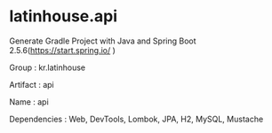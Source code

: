 # latinhouse.api
Generate Gradle Project with Java and Spring Boot 2.5.6(https://start.spring.io/ )

Group : kr.latinhouse

Artifact : api

Name : api

Dependencies : Web, DevTools, Lombok, JPA, H2, MySQL, Mustache
